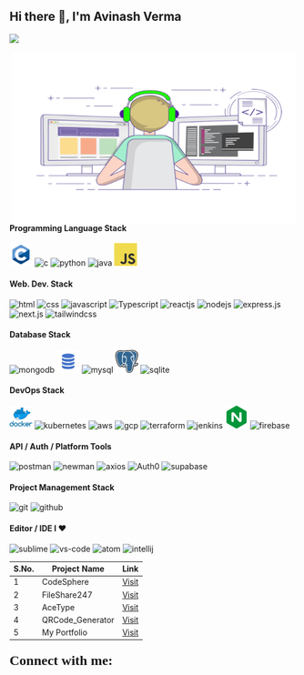 ## Hi there 👋, I'm Avinash Verma
![](https://komarev.com/ghpvc/?username=avinashvermaaa&color=brightgreen)
<!-- GIF -->
<img align="right" height="300" width="500" src="https://raw.githubusercontent.com/mikonoid/mikonoid/main/images/gifs/coder3.gif" />

#### Programming Language Stack
<p align="left"> 
    <img src="https://raw.githubusercontent.com/github/explore/b15b6cf1726418913aafbf337a749dded180279d/topics/c/c.png" alt="c"title="c" width="40"height="40"/> 
    <img src="https://www.vectorlogo.zone/logos/isocpp/isocpp-icon.svg" alt="c"title="c"width="40"height="40"/> 
    <img src="https://www.vectorlogo.zone/logos/python/python-icon.svg" alt="python" title="python" width="40" height="40"/> 
    <img src="https://www.vectorlogo.zone/logos/java/java-icon.svg" alt="java" title="java8" width="40" height="40"/>  
    <img src="https://raw.githubusercontent.com/github/explore/80688e429a7d4ef2fca1e82350fe8e3517d3494d/topics/javascript/javascript.png" alt="javascript" title="javascript" width="40" height="40"/> 
</p>

#### Web. Dev. Stack
<p align="left">
    <img src="https://www.vectorlogo.zone/logos/w3_html5/w3_html5-icon.svg" alt="html" title="html" width="40" height="40"/> 
    <img src="https://www.vectorlogo.zone/logos/w3_css/w3_css-icon~old.svg" alt="css" title="css" width="40" height="40"/> 
    <img src="https://www.vectorlogo.zone/logos/javascript/javascript-icon.svg" alt="javascript" title="javascript" width="40" height="40"/> 
    <img src="https://cdn.worldvectorlogo.com/logos/typescript.svg" alt="Typescript" title="Typescript" width="40" height="40"/> 
    <img src="https://www.vectorlogo.zone/logos/reactjs/reactjs-ar21~bgwhite.svg" alt="reactjs" title="reactjs" width="40" height="40"/> 
    <img src="https://www.vectorlogo.zone/logos/nodejs/nodejs-ar21~bgwhite.svg" alt="nodejs" title="nodejs" width="40" height="40"/> 
    <img src="https://www.vectorlogo.zone/logos/expressjs/expressjs-ar21~bgwhite.svg" alt="express.js" title="express.js" width="40" height="40"/> 
    <img src="https://www.vectorlogo.zone/logos/nextjs/nextjs-ar21~bgwhite.svg" alt="next.js" title="next.js" width="40" height="40"/> 
    <img src="https://www.vectorlogo.zone/logos/tailwindcss/tailwindcss-ar21~bgwhite.svg" alt="tailwindcss" title="tailwindcss" width="40" height="40"/> 
</p>

#### Database Stack
<p align="left">
    <img src="https://www.vectorlogo.zone/logos/mongodb/mongodb-icon.svg" alt="mongodb" title="mongodb" width="40" height="40"/> 
    <img src="https://raw.githubusercontent.com/github/explore/80688e429a7d4ef2fca1e82350fe8e3517d3494d/topics/sql/sql.png" alt="sql" title="sql" width="40" height="40"/>
    <img src="https://cdn.worldvectorlogo.com/logos/mysql-logo-pure.svg" alt="mysql" title="mysql" width="40" height="40"/>
    <img src="https://raw.githubusercontent.com/github/explore/80688e429a7d4ef2fca1e82350fe8e3517d3494d/topics/postgresql/postgresql.png" alt="postgresql" title="postgresql" width="40" height="40"/>
    <img src="https://www.vectorlogo.zone/logos/sqlite/sqlite-icon.svg" alt="sqlite" title="sqlite" width="40" height="40"/> 
</p>


#### DevOps Stack 
<p align="left">
    <img src="https://raw.githubusercontent.com/github/explore/80688e429a7d4ef2fca1e82350fe8e3517d3494d/topics/docker/docker.png" alt="docker" title="docker" width="40" height="40"/>  
    <img src="https://www.vectorlogo.zone/logos/kubernetes/kubernetes-icon.svg" alt="kubernetes" title="kubernetes" width="40" height="40"/>  
    <img src="https://www.vectorlogo.zone/logos/amazon_aws/amazon_aws-ar21~bgwhite.svg" alt="aws" title="aws" width="40" height="40"/> 
    <img src="https://www.vectorlogo.zone/logos/google_cloud/google_cloud-icon.svg" alt="gcp" title="gcp" width="40" height="40"/>  
    <img src="https://www.vectorlogo.zone/logos/terraformio/terraformio-icon.svg" alt="terraform" title="terraform" width="40" height="40"/> 
    <img src="https://www.vectorlogo.zone/logos/jenkins/jenkins-icon.svg" alt="jenkins" title="jenkins" width="40" height="40"/>  
    <img src="https://raw.githubusercontent.com/github/explore/85cceaeeaf993ca35664dc37ea24f9237fbbfc14/topics/nginx/nginx.png" alt="nginx" title="nginx" width="40" height="40"/>
    <img src="https://www.vectorlogo.zone/logos/firebase/firebase-icon.svg" alt="firebase" title="firebase" width="40" height="40"/>
</p>  

#### API / Auth / Platform Tools
<p align="left">
  <img src="https://www.vectorlogo.zone/logos/getpostman/getpostman-icon.svg" alt="postman" title="postman" width="40" height="40"/> 
  <img src="https://www.vectorlogo.zone/logos/nodemonio/nodemonio-icon.svg" alt="newman" title="newman" width="40" height="40"/> 
  <img src="https://axios-http.com/assets/logo.svg" alt="axios" title="Axios" width="40" height="40"/>
    <img src="https://www.vectorlogo.zone/logos/auth0/auth0-ar21~bgwhite.svg" alt="Auth0" title="Auth0" width="40" height="40"/> 
    <img src="https://www.vectorlogo.zone/logos/supabase/supabase-icon.svg" alt="supabase" title="Supabase" width="40" height="40"/>
</p>


#### Project Management Stack
<p align="left"><img src="https://www.vectorlogo.zone/logos/git-scm/git-scm-icon.svg" alt="git" title="git" width="40" height="40"/>  <img src="https://www.vectorlogo.zone/logos/github/github-icon.svg" alt="github" title="github" width="40" height="40"/> 

#### Editor / IDE I ♥
<p align="left">
<img src="https://cdn.worldvectorlogo.com/logos/sublime-text-3.svg" alt="sublime" title="sublime" width="40" height="40"/> 
<img src="https://cdn.worldvectorlogo.com/logos/visual-studio-code-1.svg" alt="vs-code" title="vs-code" width="40" height="40"/> 
<img src="https://cdn.worldvectorlogo.com/logos/atom-4.svg" alt="atom" title="atom" width="40" height="40"/> 
<img src="https://cdn.worldvectorlogo.com/logos/intellij-idea-1.svg" alt="intellij" title="intellij" width="40" height="40"/> 
</p>
    


| S.No. | Project Name       | Link                                                  |
|-------|--------------------|-------------------------------------------------------|
| 1     | CodeSphere          | [Visit](https://codespr.netlify.app)                 |
| 2     | FileShare247        | [Visit](https://fileshare247.netlify.app/)           |
| 3     | AceType             | [Visit](https://acetype.netlify.app/)                |
| 4     | QRCode_Generator    | [Visit](https://avinashvermaaa.github.io/qrcode_generator/) |
| 5     | My Portfolio        | [Visit](https://av69portfolio.netlify.app/)          |


<!-- Contact Section -->
<h3 align="left"><font size="+2" face="Verdana">Connect with me:</font></h3>
<p align="left">
<!--     [![Portfolio](https://cdn.worldvectorlogo.com/logos/apple-macbook-pro.svg)](https://av69portfolio.netlify.app/) -->
</p>

<!--
**avinashvermaaa/avinashvermaaa** is a ✨ _special_ ✨ repository because its `README.md` (this file) appears on your GitHub profile.

Here are some ideas to get you started:

- 🔭 I’m currently working on ...
- 🌱 I’m currently learning ...
- 👯 I’m looking to collaborate on ...
- 🤔 I’m looking for help with ...
- 💬 Ask me about ...
- 📫 How to reach me: ...
- 😄 Pronouns: ...
- ⚡ Fun fact: ...
-->

